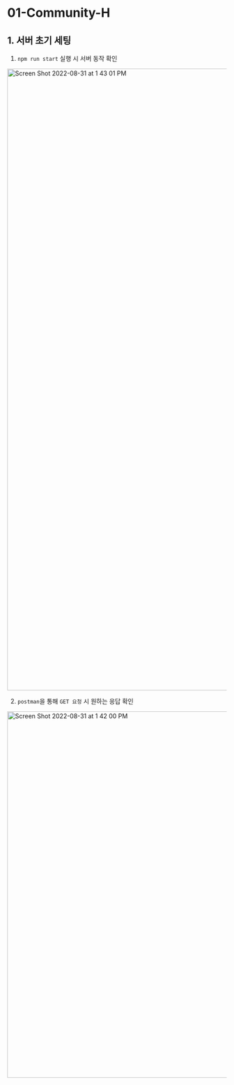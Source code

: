 # 01-Community-H

## 1. 서버 초기 세팅

1. `npm run start` 실행 시 서버 동작 확인

<img width="1424" alt="Screen Shot 2022-08-31 at 1 43 01 PM" src="https://user-images.githubusercontent.com/102043891/187594344-818d4613-8f10-48e2-ab0c-b5a59435c890.png">

<br>

2. `postman`을 통해 `GET 요청` 시 원하는 응답 확인

<img width="839" alt="Screen Shot 2022-08-31 at 1 42 00 PM" src="https://user-images.githubusercontent.com/102043891/187594254-b13aa93a-0af4-417c-aa81-4dd9b14508af.png">
